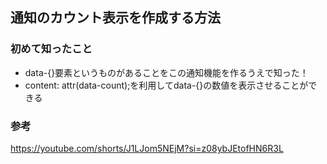 ## 通知のカウント表示を作成する方法

### 初めて知ったこと
- data-{}要素というものがあることをこの通知機能を作るうえで知った！
- content: attr(data-count);を利用してdata-{}の数値を表示させることができる


### 参考
https://youtube.com/shorts/J1LJom5NEjM?si=z08ybJEtofHN6R3L